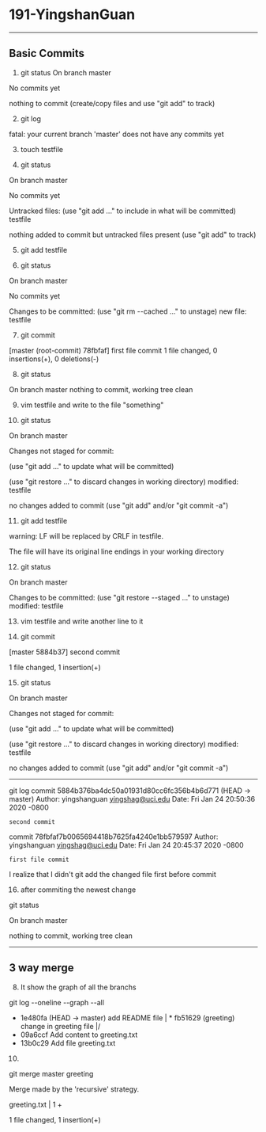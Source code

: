 # 191-YingshanGuan

---------

## Basic Commits
1. git status
On branch master

No commits yet

nothing to commit (create/copy files and use "git add" to track)

2. git log 

fatal: your current branch 'master' does not have any commits yet

3. touch testfile

4. git status

On branch master

No commits yet

Untracked files:
  (use "git add <file>..." to include in what will be committed)
        testfile

nothing added to commit but untracked files present (use "git add" to track)

5. git add testfile

6. git status

On branch master

No commits yet

Changes to be committed:
  (use "git rm --cached <file>..." to unstage)
        new file:   testfile

7. git commit

[master (root-commit) 78fbfaf] first file commit
 1 file changed, 0 insertions(+), 0 deletions(-)

8. git status

On branch master
nothing to commit, working tree clean

9. vim testfile and write to the file "something"

10. git status

On branch master

Changes not staged for commit:
  
  (use "git add <file>..." to update what will be committed)
  
  (use "git restore <file>..." to discard changes in working directory)
        modified:   testfile

no changes added to commit (use "git add" and/or "git commit -a")

11. git add testfile

warning: LF will be replaced by CRLF in testfile.

The file will have its original line endings in your working directory

12. git status 

On branch master

Changes to be committed:
  (use "git restore --staged <file>..." to unstage)
        modified:   testfile

13. vim testfile and write another line to it

14. git commit

[master 5884b37] second commit
 
 1 file changed, 1 insertion(+)

15. git status

On branch master

Changes not staged for commit:
  
  (use "git add <file>..." to update what will be committed)
  
  
  (use "git restore <file>..." to discard changes in working directory)
        modified:   testfile

no changes added to commit (use "git add" and/or "git commit -a")

------------

git log
commit 5884b376ba4dc50a01931d80cc6fc356b4b6d771 (HEAD -> master)
Author: yingshanguan <yingshag@uci.edu>
Date:   Fri Jan 24 20:50:36 2020 -0800

    second commit

commit 78fbfaf7b0065694418b7625fa4240e1bb579597
Author: yingshanguan <yingshag@uci.edu>
Date:   Fri Jan 24 20:45:37 2020 -0800

    first file commit
 
 
I realize that I didn't git add the changed file first before commit

16. after commiting the newest change

git status

On branch master

nothing to commit, working tree clean

-------------

## 3 way merge

8. It show the graph of all the branchs

git log --oneline --graph --all
* 1e480fa (HEAD -> master) add README file
| * fb51629 (greeting) change in greeting file
|/
* 09a6ccf Add content to greeting.txt
* 13b0c29 Add file greeting.txt

10.

git merge master greeting

Merge made by the 'recursive' strategy.
 
 greeting.txt | 1 +
 
 1 file changed, 1 insertion(+)





